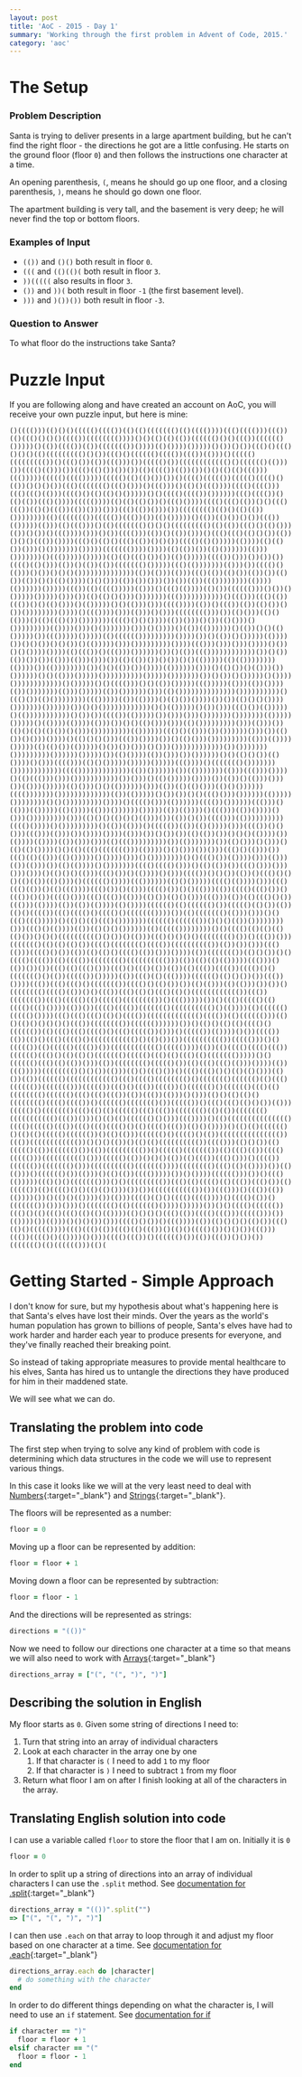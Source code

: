 ```yaml
---
layout: post
title: 'AoC - 2015 - Day 1'
summary: 'Working through the first problem in Advent of Code, 2015.'
category: 'aoc'
---
```


# The Setup

### Problem Description
Santa is trying to deliver presents in a large apartment building, but he can't find the right floor - the directions he got are a little confusing. 
He starts on the ground floor (floor `0`) and then follows the instructions one character at a time.

An opening parenthesis, `(`, means he should go up one floor, and a closing parenthesis, `)`, means he should go down one floor.

The apartment building is very tall, and the basement is very deep; he will never find the top or bottom floors.

### Examples of Input

+ `(())` and `()()` both result in floor `0`.
+ `(((` and `(()(()(` both result in floor `3`.
+ `))(((((` also results in floor `3`.
+ `())` and `))(` both result in floor `-1` (the first basement level).
+ `)))` and `)())())` both result in floor `-3`.
 
### Question to Answer

To what floor do the instructions take Santa?

# Puzzle Input

If you are following along and have created an account on AoC, you will receive your own puzzle input, but here is mine:

```
()(((()))(()()()((((()(((())(()(()((((((()(()(((())))((()(((()))((())(()((()()()()(((())(((((((())))()()(()(()(())(((((()()()((())(((((()()))))()(())(((())(())((((((())())))(()())))()))))()())()())((()()((()()()()(()((((((((()()())((()()(((((()(((())((())(()))()((((()((((((((())()((()())(())((()))())((((()())(((((((((((()()(((((()(()))())(((()(()))())((()(()())())())(()(((())(())())()()(()(()((()))((()))))((((()(((()))))((((()(()(()())())()(((()((((())((((()(((()()(())()()()())((()((((((()((()()))()((()))()(()()((())))(((()(((()))((()((()(()))(((()()(()(()()()))))()()(((()(((())())))))((()(((())()(()(())((()())))((((())))(()(()(()())()((()())))(((()((()(())()()((()((())(()()((())(())()))()))((()(())()))())(((((((()(()()(()(())())))))))(()((((((())((((())((())())(()()))))()(())(()())()())((())(()))))(()))(()((()))()(()((((((()()()()((((((((()(()(())((()()(()()))(())()())()((())))()))()())(((()))(())()(())()))()((()((()(()()())(())()()()((())())))((()()(()()((()(())()()())(((()(()()))))(())))(()(()())()))()()))))))()))))((((((())))())))(()(())())(()())))))(()))()))))))()((()))))()))))(()(()((()())())(()()))))(((())()))())())())(((()(()()))(())()(())(())((((((()()))))((()(()))))))(()))())(((()()(()))()())()()()())))))))))))))(())(()))(()))((()(())(()())(())())(()())(())()()(()())))()()()))(())())()))())())(())((())))))))(())))(())))))()))))((())(()(((()))))(()))()((()(())))(()())(((((()))()())()()))))()))))()))())(()(()()()))()))))))((()))))))))))()((()))((()(())((())()()(()()))()(()))))()()(()))()))(((())))(())()((())(())(()())()())())))))))())))()((())))()))(()))()()))(((((((()))())(()()))(()()(()))()(()((()())()))))))(((()()()())))(())()))()())(()()))()()))))))))(())))()))()()))))))()))()())))()(())(())))))()(())()()(()()))))())((()))))()))))(()(((((()))))))))())))())()(())()()))))(())))())()()())()()())()(()))))()))()))))))))())))((()))()))()))())))()())()()())))())))(()((())()((()))())))))())()(())((())))))))))))())()())(())())())(()))(()))()))())(()(())())()())()()(()))))(()(())))))))(())))())(())))))))())()()(())())())))(())))))()))()(()())()(()))())())))))()()(()))()))))())))))))))()))))()))))))())()())()()))))()())))())))))))))))()()))))()()(((()))()()(())()))))((()))))(()))(())())))(())()))))))(()))()))))(())())))))()))(()())))))))))))))())))))))))()((()())(()())))))))((()))))(())(())))()(()())())))())())(()()()())))()))))))())))))())()()())))))))))))()()(()))))()())()))((()())(()))))()(()))))))))))()())())(((())(()))))())()))()))()))))))()))))))(()))))()))))()(())))(())))(()))())()()(()()))()))(()()))))))))()))(()))())(()()(()(()())()()))()))))))))(())))))((()()(()))())())))))()))())(()())()()))())))()(()()()()))((())())))())()(()()))()))))))))(()))(())))()))))(()(()())(()))))()())())()))()()))())))))))))))())()))))))()))))))))())))))()))))())(()())))(())()))())())))))()()(()()())(()())))()()))(((()))(()()()))))()))))()))))((())))()((((((()()))))))())))))))))))(((()))))))))))))(())())))))())(()))))))(()))((()))())))()(()((()))()))()))))))))))())()))()(()()))))())))())(())()(()))()))())(()))()))))(()()))()()(())))))()))(())(()(()()))(()()())))))(((()))))))()))))))))))))(())(()))))()())())()()((()()))())))))(()))))())))))))()()()))))))))())))()(((()()))(())))))(((())())))))((()))()(()))(()))))(()())))(()))())))))()))))(())(())))()((()))(())())))()()))()))))))))()))(()()()(()()()(()))())(())()())(((()))(())))))))))(((()())))()()))))))))()(())(()))()((((())(())(()())))()))(((())()()()))((()))(()))())())))())))(()))())()())())(()(())())()()()(())))())(())))(())))(())()))()))(()((()))))))))())(()))))))())(()()))()()))()(()(()())))()()(()((()((((((()))(())))()()()))())()))((()()(()))())((()(()(()))(()()))))()())))()))()())))))))()()((()())(())))()))(()))(())(()))())(()(())))()()))))))(((()(((()()))()(()(())())((()()))()))()))()))()(()()()(()))((()())()(())))()()))(((())()()())(())()((()()()()(()(())(()()))()(((((()())))((())))))(()()()))))(((()(())))()))((()((()(())()(()((())))((()())()(()))(((()())()()(()))(())(((()((()())()((())()())(((()()))((()((())(()))(()())(()()()))((()))(())(()((()()())((()))(())))(())(())(())))(()())))(((((()(()(((((()())((((()(()())(())(()()(((())((()(((()()(((()()((((((())))())(()((((((()(()))()))()()((()((()))))()(()()(()((()()))))))(((((()(((((())()()()(())())))))))()))((()()(())))(())(()()()())))))(()((((())))))))()()(((()(()(()(()(()())()()()(((((((((()()())()(()))((()()()()()(((((((()())()((())()))((((((()(()(()(()())(((()(((((((()(((())(((((((((())(())())()))((()(()))(((()()())(())(()(()()(((()(())()))())))(())((((((())(()()())()()(((()(((())(()(((())(((((((()(((((((((()))(())(()(()(()))))((()))()(())())())((()(()((()()))((()()((()(())(())(()((())(((())(((()()()((((((()()(())((((())()))))(())((()(()((())))(((((()(()()())())((())())))((())((()((()()((((((())(((()()(()())())(()(()))(()(()))())())()(((((((()(((()(())()()((())((()(()()((()(()()(((((((((((())((())((((((())((()((((()(()((((()(((((((())()((()))))())()((()((((()(()(((()((()())))(())())(((()(((())((((((()(((((((((()()(())))(()(((((()((((()())))((()((()((()(()()(((())((((((((((((()(((())(()(((((()))(()()(()()()()()()((())(((((((())(((((())))))())()(()()(()(()(((()()(((((())(()((()((()(((()()((()((((())()))()((((())(())))()())(((())(())(()()((()(((()()((((((((((()()(()())())(((((((((())((((()))()()((((())(()((((()(((())())(((((((((((()((((())))(())(()(((()(((()((())(((((()((()()(()(()()((((((()((((()((()(()((()(()((((((()))))()()(((((()((()(()(())()))(())(((((((()((((()())(()((()((()(()))())))(())((()))))(((((((()()()())(()))(()()((()())()((()((()()()(()(()()))(()())(())(((((()(((((((((((()((()(((()(((((((()()((((((()(((((()(()((()(((((())((((((()))((((())((()()((())(((())()(((((()()(((((()((()(()(((((((()(((((()((()((()((())(())((())(()))()()))(()()(()(()()(((((((()(((()(((())()(((((()((((((()())((((())()((()((()(()()())(()))((((()()((((((()((()(()(()((((()((()((())((((((()(()(())((((((()((((((((((()((())()))()(()(()(((((()()()))((())))()(()((((((((((((((()(((()((((()((())((()((()(((()()(()(((()((())(()()())))()(()(()(((((()()(()(()((((()(((((())()(()(()))(((((()()(((()()(())((((((((((((((())((())(((((((((((())()()()(())()(()(()(((((((((())(((()))(()()())(()((((()(())(((((()())(())((((((((())()((((()((((((())(()((()(())(((()((((()))(((((((((()()))((((()(())()()()(())(()((())((()()))()(((())(((((())((((((()()))(((((((((()((((((())))(((((((()((()(()(())))())(()(()))()(((((()())(()))()(()(())(((()))))())()())))(((((()))())()((()(()))))((()()()((((((()))()()((((((((())((()(()(((()(()((())((()())(()((((())(()(((()()()(()(()()))())())((((((((((())())((()))()((())(())(())))())()(()()(())))())(()))(((()(()()(((()(((())))()(((()(())()((((((())()))()))()((((((()(()(((((()())))()))))())()()(((()(((((())((()()(()((()((()(()(()(())))(()()()()((()(())(((()((()))((((()))())(())))())(()))()()()())()))(((()()())()((())))(())(()()()()(()())((()(()()((((())))((()((()(())((()(()((())()(()()(((()())()()())((()))((())(((()()(())))()()))(((()((())()(((((()())(())((())()())())((((((()(()(((((()))(()(
```

# Getting Started - Simple Approach

I don't know for sure, but my hypothesis about what's happening here is that Santa's elves have lost their minds.
Over the years as the world's human population has grown to billions of people, Santa's elves have had to work harder
and harder each year to produce presents for everyone, and they've finally reached their breaking point.

So instead of taking appropriate measures to provide mental healthcare to his elves, Santa has hired us to untangle the directions
they have produced for him in their maddened state.

We will see what we can do.

## Translating the problem into code

The first step when trying to solve any kind of problem with code is determining which data structures in the code we will use to represent
various things.

In this case it looks like we will at the very least need to deal with 
[Numbers](http://ruby-for-beginners.rubymonstas.org/built_in_classes/numbers.html){:target="_blank"}
and [Strings](http://ruby-for-beginners.rubymonstas.org/built_in_classes/strings.html){:target="_blank"}.

The floors will be represented as a number:
```ruby
floor = 0
```

Moving up a floor can be represented by addition:
```ruby
floor = floor + 1
```

Moving down a floor can be represented by subtraction:
```ruby
floor = floor - 1
```

And the directions will be represented as strings:
```ruby
directions = "(())"
```

Now we need to follow our directions one character at a time so that means we will also need to work with 
[Arrays](http://ruby-for-beginners.rubymonstas.org/built_in_classes/arrays.html){:target="_blank"}

```ruby
directions_array = ["(", "(", ")", ")"]
```

## Describing the solution in English

My floor starts as `0`.
Given some string of directions I need to:

1. Turn that string into an array of individual characters
1. Look at each character in the array one by one
    1. If that character is `(` I need to add `1` to my floor
    1. If that character is `)` I need to subtract `1` from my floor
1. Return what floor I am on after I finish looking at all of the characters in the array.

## Translating English solution into code

I can use a variable called `floor` to store the floor that I am on. Initially it is `0`

```ruby
floor = 0
```

In order to split up a string of directions into an array of individual characters I can use
the `.split` method. See [documentation for .split](https://ruby-doc.org/core-2.7.0/String.html#method-i-split){:target="_blank"}

```ruby
directions_array = "(())".split("")
=> ["(", "(", ")", ")"]
```

I can then use `.each` on that array to loop through it and adjust my floor based on one character at a time. 
See [documentation for .each](https://ruby-doc.org/core-2.7.0/Array.html#method-i-each){:target="_blank"}

```ruby
directions_array.each do |character|
  # do something with the character
end
```

In order to do different things depending on what the character is, I will need to use an `if` statement.
See [documentation for if](https://ruby-doc.org/core-2.7.0/doc/syntax/control_expressions_rdoc.html#label-if+Expression)

```ruby
if character == ")"
  floor = floor + 1
elsif character == "("
  floor = floor - 1
end
```
